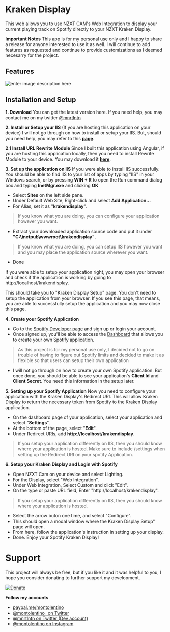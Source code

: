 
# Kraken Display
This web allows you to use NZXT CAM's Web Integration to display your current playing track on Spotify directly to your NZXT Kraken Display.

**Important Notes**
This app is for my personal use only and I happy to share a release for anyone interested to use it as well. I will continue to add features as requested and continue to provide customizations as I deemed necesarry for the project. 

## Features
![enter image description here](gfdgfdg)

## Installation and Setup

**1. Download**
You can get the latest version here.
If you need help, you may contact me on my twitter [@mnrtlntn](https://twitter.com/mnrtlntn)

**2. Install or Setup your IIS** (If you are hosting this application on your device)
I will not go through on how to install or setup your IIS. But, should you need help, you may refer to this [**page**](https://www.howtogeek.com/112455/how-to-install-iis-8-on-windows-8/).

**2.1 Install URL Rewrite Module**
Since I built this application using Angular, if you are hosting this application locally, then you need to install Rewrite Module to your device. You may download it [**here**](https://www.iis.net/downloads/microsoft/url-rewrite).

**3. Set up the application on IIS**
If you were able to install IIS successfully. You should be able to find IIS to your list of apps by typing "IIS" in your Windows search, or by pressing **WIN + R** to open the Run command dialog box and typing **InetMgr.exe** and clicking **OK**

 - Select **Sites** on the left side pane.
 - Under Default Web Site, Right-click and select **Add Application...**
 - For Alias, set it as "**krakendisplay**".
 > If you know what you are doing, you can configure your application however you want.
 - Extract your downloaded application source code and put it under **"C:\inetpub\wwwroot\krakendisplay"**.
  >If you know what you are doing, you can setup IIS however you want and you may place the application source wherever you want.
 - Done

If you were able to setup your application right, you may open your browser and check if the application is working by going to http://localhost/krakendisplay.

This should take you to "Kraken Display Setup" page. You don't need to setup the application from your browser. If you see this page, that means, you are able to successfully setup the application and you may now close this page. 

**4. Create your Spotify Application**
 - Go to the [Spotify Developer page](https://developer.spotify.com/) and sign up or login your account.
 - Once signed up, you'll be able to access the [Dashboard](https://developer.spotify.com/dashboard) that allows you to create your own Spotify application.
 >As this project is for my personal use only, I decided not to go on trouble of having to figure out Spotify limits and decided to make it as flexible so that users can setup their own application
 - I will not go through on how to create your own Spotify application. But once done, you should be able to see your application's **Client Id** and **Client Secret**. You need this information in the setup later.

**5. Setting up your Spotify Application**
 Now you need to configure your application with the Kraken Display's Redirect URI. This will allow Kraken Display to return the necessary token from Spotify to the Kraken Display application.
 - On the dashboard page of your application, select your application and select "**Settings**".
 - At the bottom of the page, select "**Edit**".
 - Under Redirect URIs, add **http://localhost/krakendisplay**.
 > If you setup your application differently on IIS, then you should know where your application is hosted. Make sure to include /settings when setting up the Redirect URI on your spotify Application.

**6. Setup your Kraken Display and Login with Spotify**

 - Open NZXT Cam on your device and select Lighting.
 - For the Display, select "Web Integration".
 - Under Web Integration, Select Custom and click "Edit".
 - On the type or paste URL field, Enter "http://localhost/krakendisplay".
 > If you setup your application differently on IIS, then you should know where your application is hosted.
 - Select the arrow buton one time, and select "Configure".
 - This should open a modal window where the Kraken Display Setup" page will open.
 - From here, follow the application's instruction in setting up your display.
 - Done. Enjoy your Spotify Kraken Display!

# Support
This project will always be free, but if you like it and it was helpful to you, I hope you consider donating to further support my development.

<a href="https://www.paypal.com/donate/?hosted_button_id=7S8CZPLAUDN2Q"  target="_blank">![Donate](https://www.paypalobjects.com/en_US/i/btn/btn_donateCC_LG.gif)</a>

**Follow my accounts**

 - [paypal.me/montolentino](https://paypal.me/montolentino)
 -  [@montolentino_ on Twitter](https://twitter.com/montolentino_)
 -  [@mnrtlntn on Twitter (Dev account)](https://twitter.com/mnrtlntn)
 -  [@montolentino on Instagram](https://instagram.com/montolentino)
